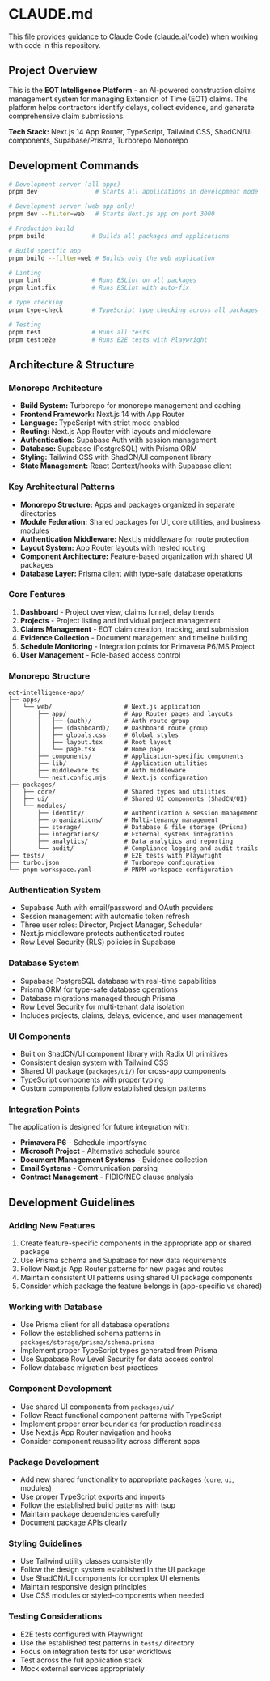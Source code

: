 # CLAUDE.md

This file provides guidance to Claude Code (claude.ai/code) when working with code in this repository.

## Project Overview

This is the **EOT Intelligence Platform** - an AI-powered construction claims management system for managing Extension of Time (EOT) claims. The platform helps contractors identify delays, collect evidence, and generate comprehensive claim submissions.

**Tech Stack:** Next.js 14 App Router, TypeScript, Tailwind CSS, ShadCN/UI components, Supabase/Prisma, Turborepo Monorepo

## Development Commands

```bash
# Development server (all apps)
pnpm dev                # Starts all applications in development mode

# Development server (web app only)
pnpm dev --filter=web   # Starts Next.js app on port 3000

# Production build
pnpm build             # Builds all packages and applications

# Build specific app
pnpm build --filter=web # Builds only the web application

# Linting
pnpm lint              # Runs ESLint on all packages
pnpm lint:fix          # Runs ESLint with auto-fix

# Type checking
pnpm type-check        # TypeScript type checking across all packages

# Testing
pnpm test              # Runs all tests
pnpm test:e2e          # Runs E2E tests with Playwright
```

## Architecture & Structure

### Monorepo Architecture
- **Build System:** Turborepo for monorepo management and caching
- **Frontend Framework:** Next.js 14 with App Router
- **Language:** TypeScript with strict mode enabled
- **Routing:** Next.js App Router with layouts and middleware
- **Authentication:** Supabase Auth with session management
- **Database:** Supabase (PostgreSQL) with Prisma ORM
- **Styling:** Tailwind CSS with ShadCN/UI component library
- **State Management:** React Context/hooks with Supabase client

### Key Architectural Patterns
- **Monorepo Structure:** Apps and packages organized in separate directories
- **Module Federation:** Shared packages for UI, core utilities, and business modules
- **Authentication Middleware:** Next.js middleware for route protection
- **Layout System:** App Router layouts with nested routing
- **Component Architecture:** Feature-based organization with shared UI packages
- **Database Layer:** Prisma client with type-safe database operations

### Core Features
1. **Dashboard** - Project overview, claims funnel, delay trends
2. **Projects** - Project listing and individual project management
3. **Claims Management** - EOT claim creation, tracking, and submission
4. **Evidence Collection** - Document management and timeline building
5. **Schedule Monitoring** - Integration points for Primavera P6/MS Project
6. **User Management** - Role-based access control

### Monorepo Structure
```
eot-intelligence-app/
├── apps/
│   └── web/                    # Next.js application
│       ├── app/                # App Router pages and layouts
│       │   ├── (auth)/         # Auth route group
│       │   ├── (dashboard)/    # Dashboard route group
│       │   ├── globals.css     # Global styles
│       │   ├── layout.tsx      # Root layout
│       │   └── page.tsx        # Home page
│       ├── components/         # Application-specific components
│       ├── lib/                # Application utilities
│       ├── middleware.ts       # Auth middleware
│       └── next.config.mjs     # Next.js configuration
├── packages/
│   ├── core/                   # Shared types and utilities
│   ├── ui/                     # Shared UI components (ShadCN/UI)
│   └── modules/
│       ├── identity/           # Authentication & session management
│       ├── organizations/      # Multi-tenancy management
│       ├── storage/            # Database & file storage (Prisma)
│       ├── integrations/       # External systems integration
│       ├── analytics/          # Data analytics and reporting
│       └── audit/              # Compliance logging and audit trails
├── tests/                      # E2E tests with Playwright
├── turbo.json                  # Turborepo configuration
└── pnpm-workspace.yaml         # PNPM workspace configuration
```

### Authentication System
- Supabase Auth with email/password and OAuth providers
- Session management with automatic token refresh
- Three user roles: Director, Project Manager, Scheduler
- Next.js middleware protects authenticated routes
- Row Level Security (RLS) policies in Supabase

### Database System
- Supabase PostgreSQL database with real-time capabilities
- Prisma ORM for type-safe database operations
- Database migrations managed through Prisma
- Row Level Security for multi-tenant data isolation
- Includes projects, claims, delays, evidence, and user management

### UI Components
- Built on ShadCN/UI component library with Radix UI primitives
- Consistent design system with Tailwind CSS
- Shared UI package (`packages/ui/`) for cross-app components
- TypeScript components with proper typing
- Custom components follow established design patterns

### Integration Points
The application is designed for future integration with:
- **Primavera P6** - Schedule import/sync
- **Microsoft Project** - Alternative schedule source  
- **Document Management Systems** - Evidence collection
- **Email Systems** - Communication parsing
- **Contract Management** - FIDIC/NEC clause analysis

## Development Guidelines

### Adding New Features
1. Create feature-specific components in the appropriate app or shared package
2. Use Prisma schema and Supabase for new data requirements
3. Follow Next.js App Router patterns for new pages and routes
4. Maintain consistent UI patterns using shared UI package components
5. Consider which package the feature belongs in (app-specific vs shared)

### Working with Database
- Use Prisma client for all database operations
- Follow the established schema patterns in `packages/storage/prisma/schema.prisma`
- Implement proper TypeScript types generated from Prisma
- Use Supabase Row Level Security for data access control
- Follow database migration best practices

### Component Development
- Use shared UI components from `packages/ui/`
- Follow React functional component patterns with TypeScript
- Implement proper error boundaries for production readiness
- Use Next.js App Router navigation and hooks
- Consider component reusability across different apps

### Package Development
- Add new shared functionality to appropriate packages (`core`, `ui`, modules)
- Use proper TypeScript exports and imports
- Follow the established build patterns with tsup
- Maintain package dependencies carefully
- Document package APIs clearly

### Styling Guidelines
- Use Tailwind utility classes consistently
- Follow the design system established in the UI package
- Use ShadCN/UI components for complex UI elements
- Maintain responsive design principles
- Use CSS modules or styled-components when needed

### Testing Considerations
- E2E tests configured with Playwright
- Use the established test patterns in `tests/` directory
- Focus on integration tests for user workflows
- Test across the full application stack
- Mock external services appropriately
